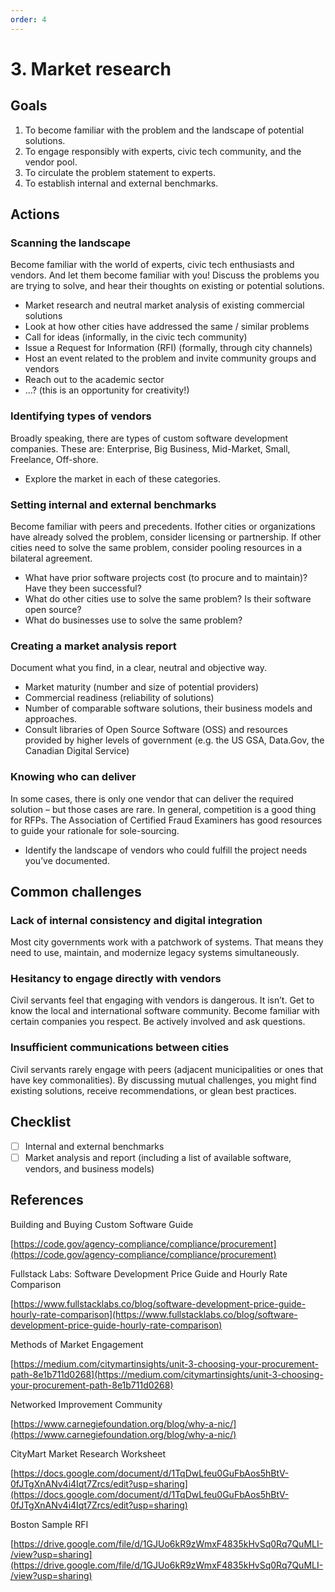 ```yaml
---
order: 4
---
```


# 3. Market research

## Goals

1. To become familiar with the problem and the landscape of potential solutions.
2. To engage responsibly with experts, civic tech community, and the vendor pool.
3. To circulate the problem statement to experts.
4. To establish internal and external benchmarks.

## Actions

### Scanning the landscape

Become familiar with the world of experts, civic tech enthusiasts and vendors. And let them become familiar with you! Discuss the problems you are trying to solve, and hear their thoughts on existing or potential solutions.

* Market research and neutral market analysis of existing commercial solutions
* Look at how other cities have addressed the same / similar problems
* Call for ideas (informally, in the civic tech community)
* Issue a Request for Information (RFI) (formally, through city channels)
* Host an event related to the problem and invite community groups and vendors
* Reach out to the academic sector
* …?  (this is an opportunity for creativity!)

### Identifying types of vendors

Broadly speaking, there are types of custom software development companies. These are: Enterprise, Big Business, Mid-Market, Small, Freelance, Off-shore.

* Explore the market in each of these categories.

### Setting internal and external benchmarks

Become familiar with peers and precedents. Ifother cities or organizations have already solved the problem, consider licensing or partnership. If other cities need to solve the same problem, consider pooling resources in a bilateral agreement.

* What have prior software projects cost (to procure and to maintain)? Have they been successful?
* What do other cities use to solve the same problem? Is their software open source?
* What do businesses use to solve the same problem?

### Creating a market analysis report

Document what you find, in a clear, neutral and objective way.

* Market maturity (number and size of potential providers)
* Commercial readiness (reliability of solutions)
* Number of comparable software solutions, their business models and approaches.
* Consult libraries of Open Source Software (OSS) and resources provided by higher levels of government (e.g. the US GSA, Data.Gov, the Canadian Digital Service)

### Knowing who can deliver

In some cases, there is only one vendor that can deliver the required solution – but those cases are rare. In general, competition is a good thing for RFPs. The Association of Certified Fraud Examiners has good resources to guide your rationale for sole-sourcing.

* Identify the landscape of vendors who could fulfill the project needs you’ve documented.

## Common challenges

### Lack of internal consistency and digital integration

Most city governments work with a patchwork of systems. That means they need to use, maintain, and modernize legacy systems simultaneously.

### Hesitancy to engage directly with vendors

Civil servants feel that engaging with vendors is dangerous. It isn’t. Get to know the local and international software community. Become familiar with certain companies you respect. Be actively involved and ask questions.

### Insufficient communications between cities

Civil servants rarely engage with peers (adjacent municipalities or ones that have key commonalities). By discussing mutual challenges, you might find existing solutions, receive recommendations, or glean best practices.

## Checklist

* [ ] Internal and external benchmarks
* [ ] Market analysis and report (including a list of available software, vendors, and business models)

## References

Building and Buying Custom Software Guide

[https://code.gov/agency-compliance/compliance/procurement](https://code.gov/agency-compliance/compliance/procurement)

Fullstack Labs: Software Development Price Guide and Hourly Rate Comparison

[https://www.fullstacklabs.co/blog/software-development-price-guide-hourly-rate-comparison](https://www.fullstacklabs.co/blog/software-development-price-guide-hourly-rate-comparison)

Methods of Market Engagement

[https://medium.com/citymartinsights/unit-3-choosing-your-procurement-path-8e1b711d0268](https://medium.com/citymartinsights/unit-3-choosing-your-procurement-path-8e1b711d0268)

Networked Improvement Community

[https://www.carnegiefoundation.org/blog/why-a-nic/](https://www.carnegiefoundation.org/blog/why-a-nic/)

CityMart Market Research Worksheet

[https://docs.google.com/document/d/1TqDwLfeu0GuFbAos5hBtV-0fJTgXnANv4i4Iqt7Zrcs/edit?usp=sharing](https://docs.google.com/document/d/1TqDwLfeu0GuFbAos5hBtV-0fJTgXnANv4i4Iqt7Zrcs/edit?usp=sharing)

Boston Sample RFI

[https://drive.google.com/file/d/1GJUo6kR9zWmxF4835kHvSq0Rq7QuMLI-/view?usp=sharing](https://drive.google.com/file/d/1GJUo6kR9zWmxF4835kHvSq0Rq7QuMLI-/view?usp=sharing)
